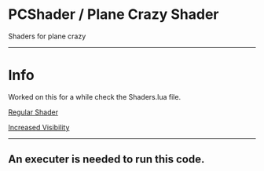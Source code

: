 # PCShader / Plane Crazy Shader
Shaders for plane crazy

----
# Info

Worked on this for a while check the Shaders.lua file.

[Regular Shader](https://github.com/BlockiBoi/PCShader/blob/main/Shaders.lua)

[Increased Visibility](https://github.com/PieIsPrettyCool/PCShader/blob/main/IncreaseVisibility.lua)

----

## An executer is needed to run this code.
